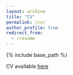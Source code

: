 ```yaml
---
layout: archive
title: "CV"
permalink: /cv/
author_profile: true
redirect_from:
  - /resume
---
```


{% include base_path %}

CV available <a href="/CV.pdf" class="image fit"><img src="" alt="">here</a>
